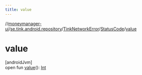 ```yaml
---
title: value
---
```

//[moneymanager-ui](../../../../index.html)/[se.tink.android.repository](../../index.html)/[TinkNetworkError](../index.html)/[StatusCode](index.html)/[value](value.html)



# value



[androidJvm]\
open fun [value](value.html)(): [Int](https://kotlinlang.org/api/latest/jvm/stdlib/kotlin/-int/index.html)




